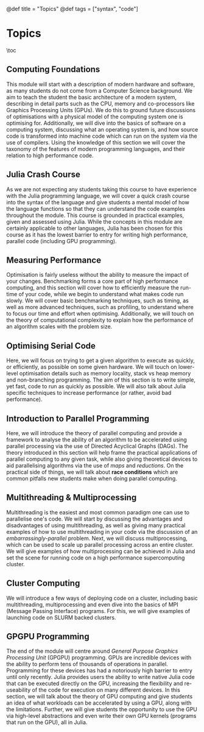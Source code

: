 @def title = "Topics"
@def tags = ["syntax", "code"]

# Topics

\toc

## Computing Foundations

This module will start with a description of modern hardware and software, as many students do not come from a Computer Science background. We aim to teach the student the basic architecture of a modern system, describing in detail parts such as the CPU, memory and co-processors like Graphics Processing Units (GPUs). We do this to ground future discussions of optimisations with a physical model of the computing system one is optimising for. Additionally, we will dive into the basics of software on a computing system, discussing what an operating system is, and how source code is transformed into machine code which can run on the system via the use of compilers. Using the knowledge of this section we will cover the taxonomy of the features of modern programming languages, and their relation to high performance code.

## Julia Crash Course

As we are not expecting any students taking this course to have experience with the Julia programming language, we will cover a quick crash course into the syntax of the language and give students a mental model of how the language functions so that they can understand the code examples throughout the module. This course is grounded in practical examples, given and assessed using Julia. While the concepts in this module are certainly applicable to other languages, Julia has been chosen for this course as it has the lowest barrier to entry for writing high performance, parallel code (including GPU programming).

## Measuring Performance

Optimisation is fairly useless without the ability to measure the impact of your changes. Benchmarking forms a core part of high performance computing, and this section will cover how to efficiently measure the run-time of your code, while we begin to understand what makes code run slowly. We will cover basic benchmarking techniques, such as timing, as well as more advanced techniques, such as profiling, to understand where to focus our time and effort when optimising. Additionally, we will touch on the theory of computational complexity to explain how the performance of an algorithm scales with the problem size.

## Optimising Serial Code

Here, we will focus on trying to get a given algorithm to execute as quickly, or efficiently, as possible on some given hardware. We will touch on lower-level optimisation details such as memory locality, stack vs heap memory and non-branching programming. The aim of this section is to write simple, yet fast, code to run as quickly as possible. We will also talk about Julia specific techniques to increase performance (or rather, avoid bad performance).

## Introduction to Parallel Programming
Here, we will introduce the theory of parallel computing and provide a framework to analyse the ability of an algorithm to be accelerated using parallel processing via the use of Directed Acyclical Graphs (DAGs). The theory introduced in this section will help frame the practical applications of parallel computing to any given task, while also giving theoretical devices to aid parallelising algorithms via the use of *maps* and *reductions*. On the practical side of things, we will talk about **race conditions** which are common pitfalls new students make when doing parallel computing.

## Multithreading & Multiprocessing

Multithreading is the easiest and most common paradigm one can use to parallelise one's code. We will start by discussing the advantages and disadvantages of using multithreading, as well as giving many practical examples of how to use multithreading in your code via the discussion of an *embarrassingly-parallel* problem. Next, we will discuss multiprocessing, which can be used to scale up parallel processing across an entire cluster. We will give examples of how multiprocessing can be achieved in Julia and set the scene for running code on a high performance supercomputing cluster.

## Cluster Computing

We will introduce a few ways of deploying code on a cluster, including basic multithreading, multiprocessing and even dive into the basics of MPI (Message Passing Interface) programs. For this, we will give examples of launching code on SLURM backed clusters.

## GPGPU Programming

The end of the module will centre around *General Purpose Graphics Processing Unit* (GPGPU) programming. GPUs are incredible devices with the ability to perform tens of thousands of operations in parallel. Programming for these devices has had a notoriously high barrier to entry until only recently. Julia provides users the ability to write native Julia code that can be executed directly on the GPU, increasing the flexibility and re-useability of the code for execution on many different devices. In this section, we will talk about the theory of GPU computing and give students an idea of what workloads can be accelerated by using a GPU, along with the limitations. Further, we will give students the opportunity to use the GPU via high-level abstractions and even write their own GPU kernels (programs that run on the GPU), all in Julia.
